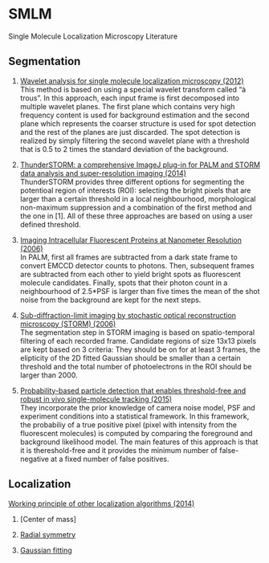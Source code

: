 # SMLM
Single Molecule Localization Microscopy Literature

## Segmentation
1. [Wavelet analysis for single molecule localization microscopy (2012)](https://www.osapublishing.org/oe/fulltext.cfm?uri=oe-20-3-2081&id=226621)  
This method is based on using a special wavelet transform called “à trous”. In this approach, each input frame is first decomposed into multiple wavelet planes. The first plane which contains very high frequency content is used for background estimation and the second plane which represents the coarser structure is used for spot detection and the rest of the planes are just discarded. The spot detection is realized by simply filtering the second wavelet plane with a threshold that is 0.5 to 2 times the standard deviation of the background.

2. [ThunderSTORM: a comprehensive ImageJ plug-in for PALM and STORM data analysis and super-resolution imaging (2014)](https://www.ncbi.nlm.nih.gov/pmc/articles/PMC4207427/)  
ThunderSTORM provides three different options for segmenting the potentioal region of interests (ROI): selecting the bright pixels that are larger than a certain threshold in a local neighbourhood, morphological non-maximum suppression and a combination of the first method and the one in [1]. All of these three approaches are based on using a user defined threshold. 

3. [Imaging Intracellular Fluorescent Proteins at Nanometer Resolution (2006)](https://science.sciencemag.org/content/313/5793/1642)  
In PALM, first all frames are subtracted from a dark state frame to convert EMCCD detector counts to photons. Then, subsequent frames are subtracted from each other to yield bright spots as fluorescent molecule candidates. Finally, spots that their photon count in a neighbourhood of 2.5\*PSF is larger than five times the mean of the shot noise from the background are kept for the next steps.

4. [Sub-diffraction-limit imaging by stochastic optical reconstruction microscopy (STORM) (2006)](https://www.nature.com/articles/nmeth929)  
The segmentation step in STORM imaging is based on spatio-temporal filtering of each recorded frame. Candidate regions of size 13x13 pixels are kept based on 3 criteria: They should be on for at least 3 frames, the elipticity of the 2D fitted Gaussian should be smaller than a certain threshold and the total number of photoelectrons in the ROI should be larger than 2000.  

5. [Probability-based particle detection that enables threshold-free and robust in vivo single-molecule tracking (2015)](https://www.ncbi.nlm.nih.gov/pmc/articles/PMC4710236/)  
They incorporate the prior knowledge of camera noise model, PSF and experiment conditions into a statistical framework. In this framework, the probabiliy of a true positive pixel (pixel with intensity from the fluorescent molecules) is computed by comparing the foreground and background likelihood model. The main features of this approach is that it is thereshold-free and it provides the minimum number of false-negative at a fixed number of false positives. 

## Localization
[Working principle of other localization algorithms (2014)](https://aip.scitation.org/doi/full/10.1063/1.5005899)

1. [Center of mass]  

2. [Radial symmetry](https://www.nature.com/articles/nmeth.2071)

3. [Gaussian fitting]()
